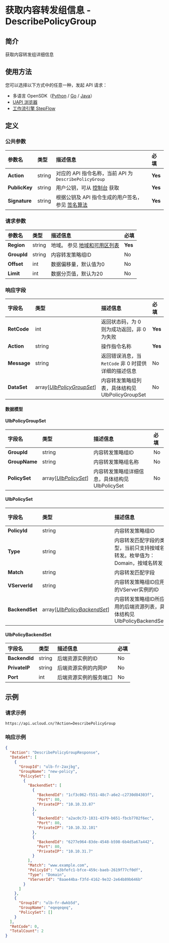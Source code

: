 # 获取内容转发组信息 - DescribePolicyGroup

## 简介

获取内容转发组详细信息





## 使用方法

您可以选择以下方式中的任意一种，发起 API 请求：
- 多语言 OpenSDK（[Python](https://github.com/ucloud/ucloud-sdk-python3) / [Go](https://github.com/ucloud/ucloud-sdk-go) / [Java](https://github.com/ucloud/ucloud-sdk-java)）
- [UAPI 浏览器](https://console.ucloud.cn/uapi/detail?id=DescribePolicyGroup)
- [工作流引擎 StepFlow](https://console.ucloud.cn/stepflow/manage/)

## 定义

### 公共参数

| 参数名 | 类型 | 描述信息 | 必填 |
|:---|:---|:---|:---|
| **Action**     | string  | 对应的 API 指令名称，当前 API 为 `DescribePolicyGroup`                        | **Yes** |
| **PublicKey**  | string  | 用户公钥，可从 [控制台](https://console.ucloud.cn/uapi/apikey) 获取                                             | **Yes** |
| **Signature**  | string  | 根据公钥及 API 指令生成的用户签名，参见 [签名算法](api/summary/signature.md)  | **Yes** |

### 请求参数

| 参数名 | 类型 | 描述信息 | 必填 |
|:---|:---|:---|:---|
| **Region** | string | 地域。 参见 [地域和可用区列表](api/summary/regionlist) |**Yes**|
| **GroupId** | string | 内容转发策略组ID |No|
| **Offset** | int | 数据偏移量，默认值为0 |No|
| **Limit** | int | 数据分页值，默认为20 |No|

### 响应字段

| 字段名 | 类型 | 描述信息 | 必填 |
|:---|:---|:---|:---|
| **RetCode** | int | 返回状态码，为 0 则为成功返回，非 0 为失败 |**Yes**|
| **Action** | string | 操作指令名称 |**Yes**|
| **Message** | string | 返回错误消息，当 `RetCode` 非 0 时提供详细的描述信息 |No|
| **DataSet** | array[[*UlbPolicyGroupSet*](#UlbPolicyGroupSet)] | 内容转发策略组列表，具体结构见 UlbPolicyGroupSet |No|

#### 数据模型


#### UlbPolicyGroupSet

| 字段名 | 类型 | 描述信息 | 必填 |
|:---|:---|:---|:---|
| **GroupId** | string | 内容转发策略组ID |No|
| **GroupName** | string | 内容转发策略组名称 |No|
| **PolicySet** | array[[*UlbPolicySet*](#UlbPolicySet)] | 内容转发策略组详细信息，具体结构见 UlbPolicySet |No|

#### UlbPolicySet

| 字段名 | 类型 | 描述信息 | 必填 |
|:---|:---|:---|:---|
| **PolicyId** | string | 内容转发策略组ID |No|
| **Type** | string | 内容转发匹配字段的类型，当前只支持按域名转发。枚举值为： Domain，按域名转发 |No|
| **Match** | string | 内容转发匹配字段 |No|
| **VServerId** | string | 内容转发策略组ID应用的VServer实例的ID |No|
| **BackendSet** | array[[*UlbPolicyBackendSet*](#UlbPolicyBackendSet)] | 内容转发策略组ID所应用的后端资源列表，具体结构见 UlbPolicyBackendSet |No|

#### UlbPolicyBackendSet

| 字段名 | 类型 | 描述信息 | 必填 |
|:---|:---|:---|:---|
| **BackendId** | string | 后端资源实例的ID |No|
| **PrivateIP** | string | 后端资源实例的内网IP |No|
| **Port** | int | 后端资源实例的服务端口 |No|

## 示例

### 请求示例
    
```
https://api.ucloud.cn/?Action=DescribePolicyGroup
```

### 响应示例
    
```json
{
  "Action": "DescribePolicyGroupResponse",
  "DataSet": [
    {
      "GroupId": "ulb-fr-2axjbg",
      "GroupName": "new-policy",
      "PolicySet": [
        {
          "BackendSet": [
            {
              "BackendId": "1cf3c062-f551-48c7-a6e2-c2730d84303f",
              "Port": 80,
              "PrivateIP": "10.10.33.87"
            },
            {
              "BackendId": "a2ac0c73-1831-4379-b651-fbcb7702f6ec",
              "Port": 80,
              "PrivateIP": "10.10.32.101"
            },
            {
              "BackendId": "6277e964-83de-4548-b598-6b4d5a67a442",
              "Port": 80,
              "PrivateIP": "10.10.31.7"
            }
          ],
          "Match": "www.example.com",
          "PolicyId": "a3bfefc1-bfce-459c-baeb-2619f77cf0df",
          "Type": "Domain",
          "VServerId": "8aae44ba-f3fd-4162-9e32-2e64b89b646b"
        }
      ]
    },
    {
      "GroupId": "ulb-fr-dwkb5d",
      "GroupName": "eqeqeqeq",
      "PolicySet": []
    }
  ],
  "RetCode": 0,
  "TotalCount": 2
}
```





